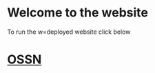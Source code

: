 # Welcome to the website
To run the w=deployed website click below
# [OSSN](https://ossn.bss.design)
